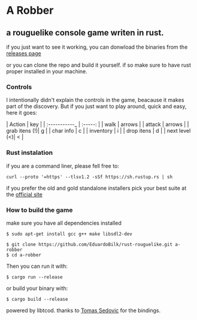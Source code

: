 # A Robber
## a rouguelike console game writen in rust.

if you just want to see it working, you can donwload the binaries from the [releases page](https://github.com/EduardoBilk/rust-rouguelike/releases/tag/0.1.0)


or you can clone the repo and build it yourself. 
if so make sure to have rust proper installed in your machine.

### Controls

I intentionally didn't explain the controls in the game, beacause it makes part of the discovery.
But if you just want to play around, quick and easy, here it goes:

| Action        | key     |
| :-----------_ | :-----: | 
| walk          | arrows  |
| attack        | arrows  |
| grab itens (!)|    g    |
| char info     |    c    |
| inventory     |    i    |
| drop itens    |    d    |
| next level (<)|    <    |


### Rust instalation
if you are a command liner, please fell free to:

```
curl --proto '=https' --tlsv1.2 -sSf https://sh.rustup.rs | sh
```

if you prefer the old and gold standalone installers pick your best suite at the [official site](https://forge.rust-lang.org/infra/other-installation-methods.html#standalone)


### How to build the game 

make sure you have all dependencies installed
```
$ sudo apt-get install gcc g++ make libsdl2-dev
```

```
$ git clone https://github.com/EduardoBilk/rust-rouguelike.git a-robber
$ cd a-robber
```
Then you can run it with:

```
$ cargo run --release
```

or build your binary with:

```
$ cargo build --release
```
powered by libtcod. thanks to [Tomas Sedovic](https://github.com/tomassedovic) for the bindings.
